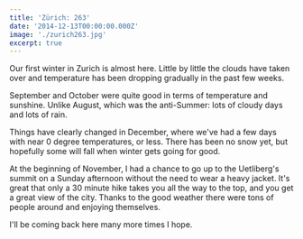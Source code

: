 ```yaml
---
title: 'Zürich: 263'
date: '2014-12-13T00:00:00.000Z'
image: './zurich263.jpg'
excerpt: true
---
```


Our first winter in Zurich is almost here. Little by little the clouds have taken over and temperature has been dropping gradually in the past few weeks.

September and October were quite good in terms of temperature and sunshine. Unlike August, which was the anti-Summer: lots of cloudy days and lots of rain.

<!--more-->

Things have clearly changed in December, where we've had a few days with near 0 degree temperatures, or less. There has been no snow yet, but hopefully some will fall when winter gets going for good.

At the beginning of November, I had a chance to go up to the Uetliberg's summit on a Sunday afternoon without the need to wear a heavy jacket. It's great that only a 30 minute hike takes you all the way to the top, and you get a great view of the city. Thanks to the good weather there were tons of people around and enjoying themselves.

I'll be coming back here many more times I hope.
